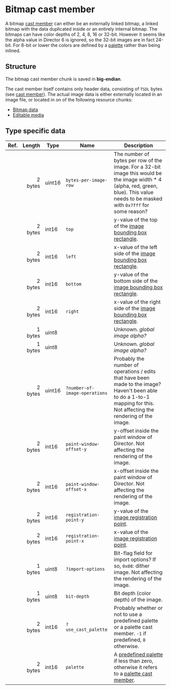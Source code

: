 # Bitmap cast member
A bitmap [cast member](../CASt.md) can either be an externally linked bitmap, a linked bitmap with the data duplicated
inside or an entirely internal bitmap. The bitmaps can have color depths of 2, 4, 8, 16 or 32-bit. However it seems like
the alpha value in Director 6 is ignored, so the 32-bit images are in fact 24-bit. For 8-bit or lower the colors are
defined by a [palette](#TODO) rather than being inlined.


## Structure
The bitmap cast member chunk is saved in **big-endian**.

The cast member itself contains only header data, consisting of `TSDL` bytes (see [cast member](../CASt.md)). The actual
image data is either externally located in an image file, or located in on of the following resource chunks:

* [Bitmap data](../BITD.md)
* [Editable media](../ediM.md)


## Type specific data
Ref.   | Length  | Type   | Name                          | Description
---    | ---:    | ---    | ---                           | ---
&nbsp; | 2 bytes | uint16 | `bytes-per-image-row`         | The number of bytes per row of the image. For a 32-bit image this would be the image width * 4 (alpha, red, green, blue). This value needs to be masked with `0x7fff` for some reason?
&nbsp; | 2 bytes | int16  | `top`                         | y-value of the top of the [image bounding box rectangle](#TODO).
&nbsp; | 2 bytes | int16  | `left`                        | x-value of the left side of the [image bounding box rectangle](#TODO).
&nbsp; | 2 bytes | int16  | `bottom`                      | y-value of the bottom side of the [image bounding box rectangle](#TODO).
&nbsp; | 2 bytes | int16  | `right`                       | x-value of the right side of the [image bounding box rectangle](#TODO).
&nbsp; | 1 bytes | uint8  | &nbsp;                        | Unknown. *global image alpha?*
&nbsp; | 1 bytes | uint8  | &nbsp;                        | Unknown. *global image alpha?*
&nbsp; | 2 bytes | uint16 | `?number-of-image-operations` | Probably the number of operations / edits that have been made to the image? Haven't been able to do a 1-to-1 mapping for this. Not affecting the rendering of the image.
&nbsp; | 2 bytes | int16  | `paint-window-offset-y`       | y-offset inside the paint window of Director. Not affecting the rendering of the image.
&nbsp; | 2 bytes | int16  | `paint-window-offset-x`       | x-offset inside the paint window of Director. Not affecting the rendering of the image.
&nbsp; | 2 bytes | int16  | `registration-point-y`        | y-value of the [image registration point](#TODO).
&nbsp; | 2 bytes | int16  | `registration-point-x`        | x-value of the [image registration point](#TODO).
&nbsp; | 1 bytes | uint8  | `?import-options`             | Bit-flag field for import options? If so, `0x08`: dither image. Not affecting the rendering of the image.
&nbsp; | 1 bytes | uint8  | `bit-depth`                   | Bit depth (color depth) of the image.
&nbsp; | 2 bytes | int16  | `?use_cast_palette`           | Probably whether or not to use a predefined palette or a palette cast member. `-1` if predefined, `0` otherwise.
&nbsp; | 2 bytes | int16  | `palette`                     | A [predefined palette](./palette.md#TODO) if less than zero, otherwise it refers to a [palette cast member](./palette.md).
